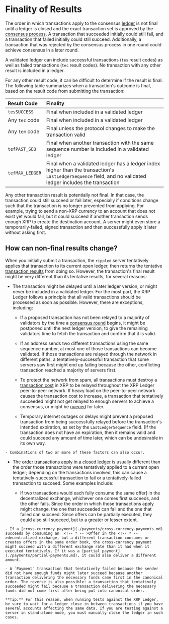 # Finality of Results

The order in which transactions apply to the consensus [ledger](../xrpl/ledgers.md) is not final until a ledger is closed and the exact transaction set is approved by the [consensus process](../xrpl/consensus.md). A transaction that succeeded initially could still fail, and a transaction that failed initially could still succeed. Additionally, a transaction that was rejected by the consensus process in one round could achieve consensus in a later round.

A validated ledger can include successful transactions (`tes` result codes) as well as failed transactions (`tec` result codes). No transaction with any other result is included in a ledger.

For any other result code, it can be difficult to determine if the result is final. The following table summarizes when a transaction's outcome is final, based on the result code from submitting the transaction:

| Result Code     | Finality                                                   |
|:----------------|:-----------------------------------------------------------|
| `tesSUCCESS`    | Final when included in a validated ledger                  |
| Any `tec` code  | Final when included in a validated ledger                  |
| Any `tem` code  | Final unless the protocol changes to make the transaction valid |
| `tefPAST_SEQ`   | Final when another transaction with the same sequence number is included in a validated ledger |
| `tefMAX_LEDGER` | Final when a validated ledger has a ledger index higher than the transaction's `LastLedgerSequence` field, and no validated ledger includes the transaction |

Any other transaction result is potentially not final. In that case, the transaction could still succeed or fail later, especially if conditions change such that the transaction is no longer prevented from applying. For example, trying to send a non-XRP currency to an account that does not exist yet would fail, but it could succeed if another transaction sends enough XRP to create the destination account. A server might even store a temporarily-failed, signed transaction and then successfully apply it later without asking first.

## How can non-final results change?

When you initially submit a transaction, the `rippled` server tentatively applies that transaction to its current open ledger, then returns the tentative [transaction results](../transactions/transaction-results/transaction-results.md) from doing so. However, the transaction's final result might be very different than its tentative results, for several reasons:

- The transaction might be delayed until a later ledger version, or might never be included in a validated ledger. For the most part, the XRP Ledger follows a principle that all valid transactions should be processed as soon as possible. However, there are exceptions, including:

    - If a proposed transaction has not been relayed to a majority of validators by the time a [consensus round](../xrpl/consensus.md) begins, it might be postponed until the next ledger version, to give the remaining validators time to fetch the transaction and confirm that it is valid.

    - If an address sends two different transactions using the same sequence number, at most one of those transactions can become validated. If those transactions are relayed through the network in different paths, a tentatively-successful transaction that some servers saw first might end up failing because the other, conflicting transaction reached a majority of servers first.

    - To protect the network from spam, all transactions must destroy a [transaction cost](transaction-cost.md) in XRP to be relayed throughout the XRP Ledger peer-to-peer network. If heavy load on the peer-to-peer network causes the transaction cost to increase, a transaction that tentatively succeeded might not get relayed to enough servers to achieve a consensus, or might be [queued](../server/transaction-queue.md) for later.

    - Temporary internet outages or delays might prevent a proposed transaction from being successfully relayed before the transaction's intended expiration, as set by the `LastLedgerSequence` field. (If the transaction does not have an expiration, then it remains valid and could succeed any amount of time later, which can be undesirable in its own way. 
    
<!-- See [Reliable Transaction Submission](reliable-transaction-submission.html) for details.) -->

    - Combinations of two or more of these factors can also occur.

- The [order transactions apply in a closed ledger](../xrpl/ledgers.md#open-closed-and-validated-ledgers) is usually different than the order those transactions were tentatively applied to a current open ledger; depending on the transactions involved, this can cause a tentatively-successful transaction to fail or a tentatively-failed transaction to succeed. Some examples include:

    - If two transactions would each fully consume the same <!-- * -->offer] in the decentralized exchange, whichever one comes first succeeds, and the other fails. Since the order in which those transactions apply might change, the one that succeeded can fail and the one that failed can succeed. Since offers can be partially executed, they could also still succeed, but to a greater or lesser extent.

<!-- * [Offer](offers.html) -->
<!--  [decentralized exchange](decentralized-exchange.html) -->

    - If a [cross-currency payment](./payments/cross-currency-payments.md) succeeds by consuming an  <!-- * -- >Offer in the <!-- * -->decentralized exchange, but a different transaction consumes or creates offers in the same order book, the cross-currency payment might succeed with a different exchange rate than it had when it executed tentatively. If it was a [partial payment](./payments/partial-payments.md), it could also deliver a different amount.

    - A `Payment` transaction that tentatively failed because the sender did not have enough funds might later succeed because another transaction delivering the necessary funds came first in the canonical order. The reverse is also possible: a transaction that tentatively succeeded might fail because a transaction delivering the necessary funds did not come first after being put into canonical order.

    **Tip:** For this reason, when running tests against the XRP Ledger, be sure to wait for a ledger close in between transactions if you have several accounts affecting the same data. If you are testing against a server in stand-alone mode, you must manually close the ledger in such cases.

<!-- [manually close the ledger](advance-the-ledger-in-stand-alone-mode.html) -->

<!--
## See Also

- [Look up Transaction Results](look-up-transaction-results.html)
- [Transaction Results Reference](transaction-results.html)

-->